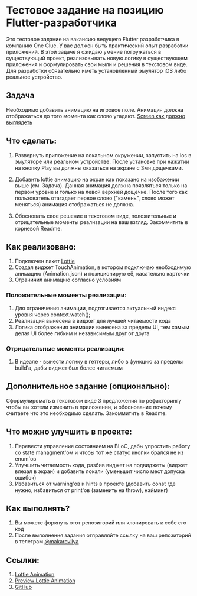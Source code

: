 # Тестовое задание на позицию Flutter-разработчика

Это тестовое задание на вакансию ведущего Flutter разработчика в компанию One Clue. У вас должен быть практический опыт разработки приложений. В этой задаче я ожидаю умение погружаться в существующий проект, реализовывать новую логику в существующем приложения и формулировать свои мыли и решения в текстовом виде.
Для разработки обязательно иметь установленный эмулятор iOS либо реальное устройство.

## Задача
Необходимо добавить анимацию на игровое поле. Анимация должна отображаться до того момента как слово угадают.
[Screen как должно выглядеть](https://github.com/imakarov/olympian-flutter-test/blob/master/test-flutter.png)

## Что сделать:
1. Развернуть приложение на локальном окружении, запустить на ios в эмуляторе или реальном устройстве. После установке при нажатии на кнопку Play вы должны оказаться на экране с 3мя дощечками.

2. Добавить lottie анимацию на экран как показано на изобажении выше (см. Задача). Данная анимация должна появляться только на первом уровне и только на левой верхней дощечке. После того как пользователь отагадает первое слово ("камень", слово может меняться) анимация отображаться не должна.

3. Обосновать свое решение в текстовом виде, положительные и отрицательные моменты реализации на ваш взгляд. Закоммитить в корневой Readme.

## Как реализовано:
1. Подключен пакет [Lottie](https://pub.dev/packages/lottie)
2. Создал виджет TouchAnimation, в котором подключаю необходимую анимацию (Animation.json) и позиционирую её, касательно карточки
3. Ограничил анимацию согласно условиям

### Положительные моменты реализации:
1. Для ограничения анимации, подтягивается актуальный индекс уровня через context.watch<GameViewModel>();
2. Реализация вынесена в виджет для лучшей читаемости кода
3. Логика отображения анимации вынесена за пределы UI, тем самым делая UI более гибким и независимым друг от друга

### Отрицательные моменты реализации:
1. В идеале - вынести логику в геттеры, либо в функцию за пределы build'a, дабы виджет был более читаемым

## Дополнительное задание (опционально):
Сформулиромать в текстовом виде 3 предложения по рефакторингу чтобы вы хотели изменить в приложении, и обоснование почему считаете что это необходимо сделать. Закоммитить в Readme.

## Что можно улучшить в проекте:
1. Перевести управление состоянием на BLoC, дабы упростить работу со state managment'ом и чтобы тот же статус кнопки брался не из enum'ов
2. Улучшить читаемость кода, разбив виджет на подвиджеты (виджет влезал в экран) и добавить локали (уменьшит число мест допуска ошибок)
3. Избавиться от warning'ов и hints в проекте (добавить const где нужно, избавиться от print'ов (заменить на throw), нэйминг)

## Как выполнять?
1. Вы можете форкнуть этот репозиторий или клонировать к себе его код
2. После выполнения задания отправляйте ссылку на ваш репозиторий в телеграм [@makarovilya](https://t.me/makarovilya) 

## Ссылки:
1. [Lottie Animation](https://raw.githubusercontent.com/imakarov/olympian-flutter-test/master/Animation.json)
2. [Preview Lottie Animation](https://app.lottiefiles.com/preview)
3. [GitHub](https://github.com/imakarov/olympian_flutter_test)